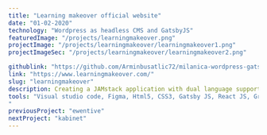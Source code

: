 ```yaml
---
title: "Learning makeover official website"
date: "01-02-2020"
technology: "Wordpress as headless CMS and GatsbyJS"
featuredImage: "/projects/learningmakeover.png"
projectImage: "/projects/learningmakeover/learningmakeover1.png"
projectImageSec: "/projects/learningmakeover/learningmakeover2.png"

githublink: "https://github.com/Arminbusatlic72/milanica-wordpress-gatsby"
link: "https://www.learningmakeover.com/"
slug: "learningmakeover"
description: Creating a JAMstack application with dual language support using WordPress as a headless CMS, GraphQL, and Gatsby JS. Implemented "pixel-perfect" responsive design from Figma. Adapted WordPress by creating custom post types and using the ACF plugin. Utilized GraphQL to access data and Gatsby JS to generate a static website. Website isdDeployed to Netlify and use build hook to refresh content when updating on Wordpress.
tools: "Visual studio code, Figma, Html5, CSS3, Gatsby JS, React JS, GraphQL, SCSS, PHP, Wordpress, Netlify, Cpanel
"
previousProject: "ewentive"
nextProject: "kabinet"
---
```

